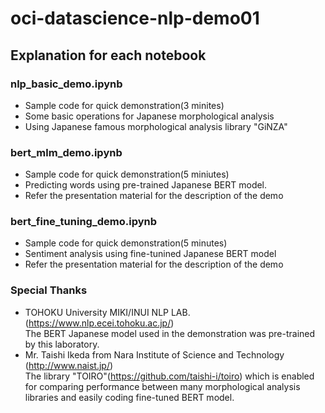 # oci-datascience-nlp-demo01

## Explanation for each notebook
### nlp_basic_demo.ipynb
- Sample code for quick demonstration(3 minites)   
- Some basic operations for Japanese morphological analysis
- Using Japanese famous morphological analysis library "GiNZA"

### bert_mlm_demo.ipynb
- Sample code for quick demonstration(5 miniutes)
- Predicting words using pre-trained Japanese BERT model.
- Refer the presentation material for the description of the demo

### bert_fine_tuning_demo.ipynb
- Sample code for quick demonstration(5 minutes)
- Sentiment analysis using fine-tunined Japanese BERT model
- Refer the presentation material for the description of the demo

### Special Thanks
- TOHOKU University MIKI/INUI NLP LAB. (https://www.nlp.ecei.tohoku.ac.jp/)
  <br>The BERT Japanese model used in the demonstration was pre-trained by this laboratory.
- Mr. Taishi Ikeda from Nara Institute of Science and Technology (http://www.naist.jp/)
  <br>The library "TOIRO"(https://github.com/taishi-i/toiro) which is enabled for comparing performance between many morphological analysis libraries  and easily coding fine-tuned BERT model.
